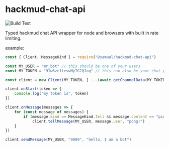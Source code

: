 # hackmud-chat-api
![Build Test](https://github.com/samualtnorman/hackmud-chat-api/workflows/Build%20Test/badge.svg)

Typed hackmud chat API wrapper for node and browsers with built in rate limiting.

example:
```js
const { Client, MessageKind } = require("@samual/hackmud-chat-api")

const MY_USER = "mr_bot" // this should be one of your users
const MY_TOKEN = "91w6zc1teswMyIG2QJag" // this can also be your chat pass

const client = new Client(MY_TOKEN, [ ...(await getChannelData(MY_TOKEN)).users.keys() ])

client.onStart(token => {
    console.log("my token is", token)
})

client.onMessage(messages => {
    for (const message of messages) {
        if (message.kind == MessageKind.Tell && message.content == "ping")
            client.tellMessage(MY_USER, message.user, "pong!")
    }
})

client.sendMessage(MY_USER, "0000", "hello, I am a bot")
```
